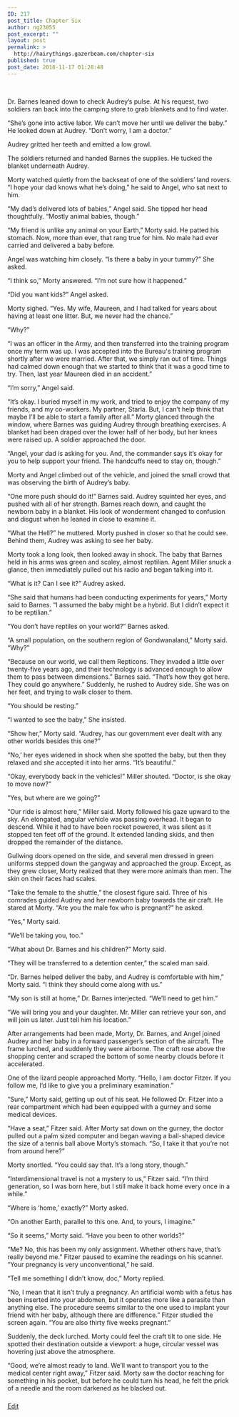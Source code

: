 ```yaml
---
ID: 217
post_title: Chapter Six
author: ng23055
post_excerpt: ""
layout: post
permalink: >
  http://hairythings.gazerbeam.com/chapter-six
published: true
post_date: 2018-11-17 01:28:48
---
```

&nbsp;

Dr. Barnes leaned down to check Audrey’s pulse. At his request, two soldiers ran back into the camping store to grab blankets and to find water.

“She’s gone into active labor. We can’t move her until we deliver the baby.” He looked down at Audrey. “Don’t worry, I am a doctor.”

Audrey gritted her teeth and emitted a low growl.

The soldiers returned and handed Barnes the supplies. He tucked the blanket underneath Audrey.

Morty watched quietly from the backseat of one of the soldiers’ land rovers. “I hope your dad knows what he’s doing,” he said to Angel, who sat next to him.

“My dad’s delivered lots of babies,” Angel said. She tipped her head thoughtfully. “Mostly animal babies, though.”

“My friend is unlike any animal on your Earth,” Morty said. He patted his stomach. Now, more than ever, that rang true for him. No male had ever carried and delivered a baby before.

Angel was watching him closely. “Is there a baby in your tummy?” She asked.

“I think so,” Morty answered. “I’m not sure how it happened.”

“Did you want kids?” Angel asked.

Morty sighed. “Yes. My wife, Maureen, and I had talked for years about having at least one litter. But, we never had the chance.”

“Why?”

“I was an officer in the Army, and then transferred into the training program once my term was up. I was accepted into the Bureau's training program shortly after we were married. After that, we simply ran out of time. Things had calmed down enough that we started to think that it was a good time to try. Then, last year Maureen died in an accident.”

“I’m sorry,” Angel said.

“It’s okay. I buried myself in my work, and tried to enjoy the company of my friends, and my co-workers. My partner, Starla. But, I can’t help think that maybe I’ll be able to start a family after all.” Morty glanced through the window, where Barnes was guiding Audrey through breathing exercises. A blanket had been draped over the lower half of her body, but her knees were raised up. A soldier approached the door.

“Angel, your dad is asking for you. And, the commander says it’s okay for you to help support your friend. The handcuffs need to stay on, though.”

Morty and Angel climbed out of the vehicle, and joined the small crowd that was observing the birth of Audrey’s baby.

“One more push should do it!” Barnes said. Audrey squinted her eyes, and pushed with all of her strength. Barnes reach down, and caught the newborn baby in a blanket. His look of wonderment changed to confusion and disgust when he leaned in close to examine it.

“What the Hell?” he muttered. Morty pushed in closer so that he could see. Behind them, Audrey was asking to see her baby.

Morty took a long look, then looked away in shock. The baby that Barnes held in his arms was green and scaley, almost reptilian. Agent Miller snuck a glance, then immediately pulled out his radio and began talking into it.

“What is it? Can I see it?” Audrey asked.

“She said that humans had been conducting experiments for years,” Morty said to Barnes. “I assumed the baby might be a hybrid. But I didn’t expect it to be reptilian.”

“You don’t have reptiles on your world?” Barnes asked.

“A small population, on the southern region of Gondwanaland,” Morty said. “Why?”

“Because on our world, we call them Repticons. They invaded a little over twenty-five years ago, and their technology is advanced enough to allow them to pass between dimensions.” Barnes said. “That’s how they got here. They could go anywhere.” Suddenly, he rushed to Audrey side. She was on her feet, and trying to walk closer to them.

“You should be resting.”

“I wanted to see the baby,” She insisted.

“Show her,” Morty said. “Audrey, has our government ever dealt with any other worlds besides this one?”

“No,’ her eyes widened in shock when she spotted the baby, but then they relaxed and she accepted it into her arms. “It’s beautiful.”

“Okay, everybody back in the vehicles!” Miller shouted. “Doctor, is she okay to move now?”

“Yes, but where are we going?”

“Our ride is almost here,” Miller said. Morty followed his gaze upward to the sky. An elongated, angular vehicle was passing overhead. It began to descend. While it had to have been rocket powered, it was silent as it stopped ten feet off of the ground. It extended landing skids, and then dropped the remainder of the distance.

Gullwing doors opened on the side, and several men dressed in green uniforms stepped down the gangway and approached the group. Except, as they grew closer, Morty realized that they were more animals than men. The skin on their faces had scales.

“Take the female to the shuttle,” the closest figure said. Three of his comrades guided Audrey and her newborn baby towards the air craft. He stared at Morty. “Are you the male fox who is pregnant?” he asked.

“Yes,” Morty said.

“We’ll be taking you, too.”

“What about Dr. Barnes and his children?” Morty said.

“They will be transferred to a detention center,” the scaled man said.

“Dr. Barnes helped deliver the baby, and Audrey is comfortable with him,” Morty said. “I think they should come along with us.”

“My son is still at home,” Dr. Barnes interjected. “We’ll need to get him.”

“We will bring you and your daughter. Mr. Miller can retrieve your son, and will join us later. Just tell him his location.”

After arrangements had been made, Morty, Dr. Barnes, and Angel joined Audrey and her baby in a forward passenger’s section of the aircraft. The frame lurched, and suddenly they were airborne. The craft rose above the shopping center and scraped the bottom of some nearby clouds before it accelerated.

One of the lizard people approached Morty. “Hello, I am doctor Fitzer. If you follow me, I’d like to give you a preliminary examination.”

“Sure,” Morty said, getting up out of his seat. He followed Dr. Fitzer into a rear compartment which had been equipped with a gurney and some medical devices.

“Have a seat,” Fitzer said. After Morty sat down on the gurney, the doctor pulled out a palm sized computer and began waving a ball-shaped device the size of a tennis ball above Morty’s stomach. “So, I take it that you’re not from around here?”

Morty snortled. “You could say that. It’s a long story, though.”

“Interdimensional travel is not a mystery to us,” Fitzer said. “I’m third generation, so I was born here, but I still make it back home every once in a while.”

“Where is ‘home,’ exactly?” Morty asked.

“On another Earth, parallel to this one. And, to yours, I imagine.”

“So it seems,” Morty said. “Have you been to other worlds?”

“Me? No, this has been my only assignment. Whether others have, that’s really beyond me.” Fitzer paused to examine the readings on his scanner. “Your pregnancy is very unconventional,” he said.

“Tell me something I didn’t know, doc,” Morty replied.

“No, I mean that it isn’t truly a pregnancy. An artificial womb with a fetus has been inserted into your abdomen, but it operates more like a parasite than anything else. The procedure seems similar to the one used to implant your friend with her baby, although there are difference.” Fitzer studied the screen again. “You are also thirty five weeks pregnant.”

Suddenly, the deck lurched. Morty could feel the craft tilt to one side. He spotted their destination outside a viewport: a huge, circular vessel was hovering just above the atmosphere.

“Good, we’re almost ready to land. We’ll want to transport you to the medical center right away,” Fitzer said. Morty saw the doctor reaching for something in his pocket, but before he could turn his head, he felt the prick of a needle and the room darkened as he blacked out.

###

<a href="https://docs.google.com/document/d/1RDX4idzk4tTFWOHjo9SoL7KY1c91b4WuweP4L_TRQP8/edit?usp=sharing">Edit</a>